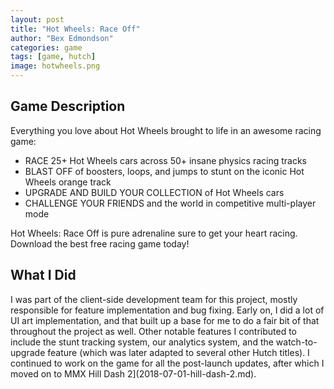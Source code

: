 ```yaml
---
layout: post
title: "Hot Wheels: Race Off"
author: "Bex Edmondson"
categories: game
tags: [game, hutch]
image: hotwheels.png
---
```


## Game Description

Everything you love about Hot Wheels brought to life in an awesome racing game:

* RACE 25+ Hot Wheels cars across 50+ insane physics racing tracks
* BLAST OFF of boosters, loops, and jumps to stunt on the iconic Hot Wheels orange track
* UPGRADE AND BUILD YOUR COLLECTION of Hot Wheels cars
* CHALLENGE YOUR FRIENDS and the world in competitive multi-player mode

Hot Wheels: Race Off is pure adrenaline sure to get your heart racing. Download the best free racing game today!

## What I Did

I was part of the client-side development team for this project, mostly responsible for feature implementation and bug fixing. Early on, I did a lot of UI art implementation, and that built up a base for me to do a fair bit of that throughout the project as well. Other notable features I contributed to include the stunt tracking system, our analytics system, and the watch-to-upgrade feature (which was later adapted to several other Hutch titles). I continued to work on the game for all the post-launch updates, after which I moved on to MMX Hill Dash 2](2018-07-01-hill-dash-2.md).
